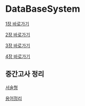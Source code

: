 # DataBaseSystem


 
[1장 바로가기](https://github.com/MoSonLee/DataBaseSystem/issues/1)

[2장 바로가기](https://github.com/MoSonLee/DataBaseSystem/issues/2)

[3장 바로가기](https://github.com/MoSonLee/DataBaseSystem/issues/3)

[4장 바로가기](https://github.com/MoSonLee/DataBaseSystem/issues/4)
</br>

## 중간고사 정리
[서술형](https://github.com/MoSonLee/DataBaseSystem/issues/5#issuecomment-945419313)

[용어정리](https://github.com/MoSonLee/DataBaseSystem/issues/6)
</br>
